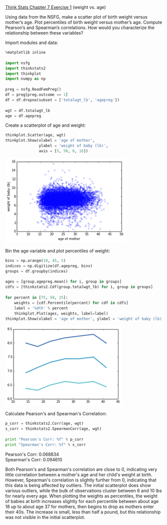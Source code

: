 [Think Stats Chapter 7 Exercise 1](http://greenteapress.com/thinkstats2/html/thinkstats2008.html#toc70) (weight vs. age)

Using data from the NSFG, make a scatter plot of birth weight versus mother’s age. Plot percentiles of birth weight versus mother’s age. Compute Pearson’s and Spearman’s correlations. How would you characterize the relationship between these variables?

Import modules and data:

```python
%matplotlib inline

import nsfg
import thinkstats2
import thinkplot
import numpy as np

preg = nsfg.ReadFemPreg()
df = preg[preg.outcome == 1]
df = df.dropna(subset = ['totalwgt_lb', 'agepreg'])

wgt = df.totalwgt_lb
age = df.agepreg
```

Create a scatterplot of age and weight:

```python
thinkplot.Scatter(age, wgt)
thinkplot.Show(xlabel = 'age of mother',
               ylabel = 'weight of baby (lb)', 
               axis = [5, 50, 0, 16])
```

![png](../img/ex7-1_01.png)

Bin the age variable and plot percentiles of weight:

```python
bins = np.arange(10, 45, 5)
indices = np.digitize(df.agepreg, bins)
groups = df.groupby(indices)

ages = [group.agepreg.mean() for i, group in groups]
cdfs = [thinkstats2.Cdf(group.totalwgt_lb) for i, group in groups]

for percent in [75, 50, 25]:
    weights = [cdf.Percentile(percent) for cdf in cdfs]
    label = '%dth' % percent
    thinkplot.Plot(ages, weights, label=label)
thinkplot.Show(xlabel = 'age of mother', ylabel = 'weight of baby (lb)')
```

![png](../img/ex7-1_02.png)

Calculate Pearson's and Spearman's Correlation:

```python
p_corr = thinkstats2.Corr(age, wgt)
s_corr = thinkstats2.SpearmanCorr(age, wgt)

print "Pearson's Corr: %f" % p_corr
print "Spearman's Corr: %f" % s_corr
```

Pearson's Corr: 0.068834<br>
Spearman's Corr: 0.094610

Both Pearson's and Spearman's correlation are close to 0, indicating very little correlation between a mother's age and her child's weight at birth. However, Spearman's correlation is slightly further from 0, indicating that this data is being affected by outliers. The initial scatterplot does show various outliers, while the bulk of observations cluster between 6 and 10 lbs for nearly every age. When plotting the weights as percentiles, the weight of babies at birth increases slightly for each percentile between about age 18 up to about age 37 for mothers, then begins to drop as mothers enter their 40s. The increase is small, less than half a pound, but this relationship was not visible in the initial scatterplot.
